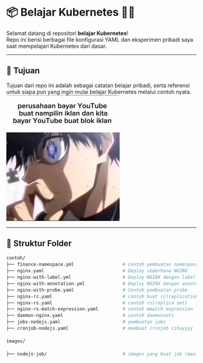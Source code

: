 # 📦 Belajar Kubernetes  🗿🗿

Selamat datang di repositori **belajar Kubernetes**!  
Repo ini berisi berbagai file konfigurasi YAML dan eksperimen pribadi saya saat mempelajari Kubernetes dari dasar.

---

## 🚀 Tujuan

Tujuan dari repo ini adalah sebagai catatan belajar pribadi, serta referensi untuk siapa pun yang ingin mulai belajar Kubernetes melalui contoh nyata.
<img src="awikwok/awikwok.jpg" alt="Awikwok" width="300"/>

---

## 📁 Struktur Folder

```bash
contoh/
├── finance-namespace.yml                  # Contoh pembuatan namespace
├── nginx.yaml                             # Deploy sederhana NGINX
├── nginx-with-label.yml                   # Deploy NGINX dengan label
├── nginx-with-annotation.yml              # Deploy NGINX dengan annotation
├── nginx-with-probe.yaml                  # Contoh pembuatan probe
├── nginx-rc.yaml                          # contoh buat rc(replication controller)
├── nginx-rs.yaml                          # contoh rs(replica set)
├── nginx-rs-match-expression.yaml         # contoh mmatch expression
├── daemon-nginx.yaml                      # contoh daemonsets
├── jobs-nodejs.yaml                       # pembuatan jobs
├── cronjob-nodejs.yaml                    # membuat cronjob cihuyyyy

images/

├── nodejs-job/                            # images yang buat job (masih kurang paham si gua )





